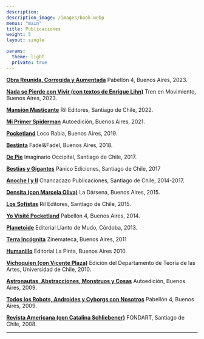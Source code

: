 ```yaml
---
description:
description_image: /images/book.webp
menus: "main"
title: Publicaciones
weight: 5
layout: single

params:
  theme: light
  private: true
---
```


**[Obra Reunida, Corregida y Aumentada](/publicaciones/obra/)**
Pabellón 4, Buenos Aires, 2023.

**[Nada se Pierde con Vivir (con textos de Enrique Lihn)](/publicaciones/nada/)**
Tren en Movimiento, Buenos Aires, 2023.

**[Mansión Masticante](/publicaciones/mansion/)**
Ril Editores, Santiago de Chile, 2022.

 **[Mi Primer Spiderman](/publicaciones/spiderman/)**
Autoedición, Buenos Aires, 2021.

 **[Pocketland](/publicaciones/pocketland/)**
Loco Rabia, Buenos Aires, 2019.

**[Bestinta](/publicaciones/bestinta/)**
 Fadel&Fadel, Buenos Aires, 2018.

**[De Pie](/publicaciones/de_pie/)**
Imaginario Occipital, Santiago de Chile, 2017.

**[Bestias y Gigantes](/publicaciones/bestias)** 
Pánico Ediciones, Santiago de Chile, 2017

 **[Anoche I y II](/publicaciones/anoche/)**
Chancacazo Publicaciones, Santiago de Chile, 2014-2017.

**[Densita (con Marcela Oliva)](/publicaciones/densita/)**
La Dársena, Buenos Aires, 2015.

**[Los Sofistas](/publicaciones/sofistas/)** 
Ril Editores, Santiago de Chile, 2015.

**[Yo Visité Pocketland](visite/)**
Pabellón 4, Buenos Aires, 2014.

 **[Planetoide](/publicaciones/planetoide/)**
Editorial Llanto de Mudo, Córdoba, 2013.

**[Terra Incógnita](/publicaciones/terra/)** 
Zinemateca, Buenos Aires, 2011

 **[Humanillo](/publicaciones/humanillo/)**
Editorial La Pinta, Buenos Aires 2010.

 **[Vichoquien (con Vicente Plaza)](/publicaciones/vichoquien/)**
Edición del Departamento de Teoría de las Artes, Universidad de Chile, 2010. 

**[Astronautas, Abstracciones, Monstruos y Cosas](/publicaciones/astronautas/)**
Autoedición, Buenos Aires, 2009.

**[Todos los Robots, Androides y Cyborgs con Nosotros](robots/)**
Pabellón 4, Buenos Aires, 2009.

**[Revista Americana (con Catalina Schliebener)](/publicaciones/revista/)** 
FONDART, Santiago de Chile, 2008. 

---

